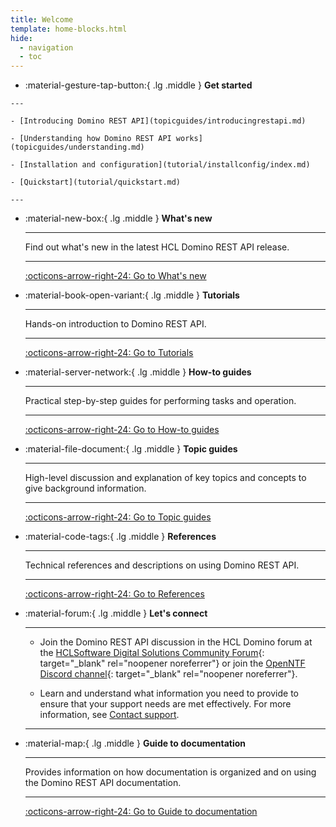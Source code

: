 ```yaml
---
title: Welcome
template: home-blocks.html
hide:
  - navigation
  - toc
---
```

<!--
# Welcome to {{ variable.drapi }} documentation

{{ variable.drapi }} provides a secure REST API with access to HCL Domino servers and databases while running on HCL Domino and HCL Notes on Windows, Linux, and Mac. Designed to re-establish Domino as a world class, modern, standards-compliant, cloud native and enterprise-level collaboration platform, it adds contemporary REST APIs to Notes and Domino, enabling a modern programming experience with the tools of your choice. For more information, see [Introducing Domino REST API](topicguides/introducingrestapi.md).

<span style="color:darkblue">*Click the topics in the image to learn more.*</span>

<object type="image/svg+xml" data="assets/images/svg/keepblockdiagram.svg" width="90%">
Open the <a href="assets/images/svg/keepblockdiagram.svg">overview</a>
</object>

---

## Get started

- Get a first idea of what you are dealing with by [understanding how the Domino REST API works](topicguides/understanding.md).

- If you want to start quickly, go to [Quickstart](tutorial/quickstart.md).

- For installation information, see [Installation and configuration](tutorial/installconfig/index.md).

- For the latest release information about HCL Domino REST API, see [What's new](whatsnew/index.md).

- To know features deprecated in the current and earlier releases, see [deprecated features](references/deprecated.md).

- Having trouble running the Domino REST API? Use the [troubleshooting guide](references/troubleshooting.md).

- Are you coming from a Notes client with a Domino server background? You never had to deal with certificates, JSON Web Token, multiple TCP ports, OAuth, and all the fancy new terms of a shiny new web world. Read [the primer](topicguides/notesprimer.md) to get started.

!!! info "API definitions now available"

    The OpenAPI definitions, rendering using [ReDoc](https://github.com/Redocly/redoc), are now [available in the References](references/openapidefinitions.md). **Depending on your server configuration, not all endpoints will be active.**

For everything that admin needs to know, use the [Admin cheat sheet](references/admincheatsheet.md).
---

## How the documentation is organized

The {{ variable.drapi }} documentation is based on the [Diátaxis framework](https://diataxis.fr/), which organizes documentation into the following modes to address users' documentation needs at different times and in different circumstances. Below shows an overview that guides you on where to look for needed information:

**[Tutorials](tutorial/index.md)** - Hands-on introduction to HCL Domino REST API

**[How-to guides](howto/index.md)** - Practical step-by-step guides for performing tasks and operation

**[Topic guides](topicguides/index.md)** - Discussion and explanation of key topics and concepts to give background information

**[References](references/index.md)** - Technical references and descriptions on using HCL Domino REST API

---

## Let's connect

"feedback.md"
-->

<div class="grid cards" markdown>

-    :material-gesture-tap-button:{ .lg .middle } __Get started__

    ---

    - [Introducing Domino REST API](topicguides/introducingrestapi.md)

    - [Understanding how Domino REST API works](topicguides/understanding.md)

    - [Installation and configuration](tutorial/installconfig/index.md)

    - [Quickstart](tutorial/quickstart.md)

    ---

-   :material-new-box:{ .lg .middle } __What's new__

    ---

    Find out what's new in the latest HCL Domino REST API release.

    ---

    [:octicons-arrow-right-24: Go to What's new](whatsnew/index.md)


-   :material-book-open-variant:{ .lg .middle } __Tutorials__

    ---

    Hands-on introduction to Domino REST API.
    
    ---

    [:octicons-arrow-right-24: Go to Tutorials](tutorial/index.md)

-   :material-server-network:{ .lg .middle } __How-to guides__

    ---

    Practical step-by-step guides for performing tasks and operation.

    ---

    [:octicons-arrow-right-24: Go to How-to guides](howto/index.md)

-   :material-file-document:{ .lg .middle } __Topic guides__

    ---

    High-level discussion and explanation of key topics and concepts to give background information.

    ---

    [:octicons-arrow-right-24: Go to Topic guides](./topicguides/index.md)

-   :material-code-tags:{ .lg .middle } __References__

    ---

    Technical references and descriptions on using Domino REST API.

    ---

    [:octicons-arrow-right-24: Go to References](./references/index.md)


-   :material-forum:{ .lg .middle } __Let's connect__

    ---

    - Join the Domino REST API discussion in the HCL Domino forum at the [HCLSoftware Digital Solutions Community Forum](https://developer.ds.hcl-software.com/ "Opens a new tab"){: target="_blank" rel="noopener noreferrer"} or join the [OpenNTF Discord channel](https://discord.com/invite/jmRHpDRnH4 "Opens a new tab"){: target="_blank" rel="noopener noreferrer"}.

    - Learn and understand what information you need to provide to ensure that your support needs are met effectively. For more information, see [Contact support](references/support.md).

    ---

-   :material-map:{ .lg .middle } __Guide to documentation__

    ---

    Provides information on how documentation is organized and on using the Domino REST API documentation.

    ---

    [:octicons-arrow-right-24: Go to Guide to documentation](references/docguide.md)

</div>

